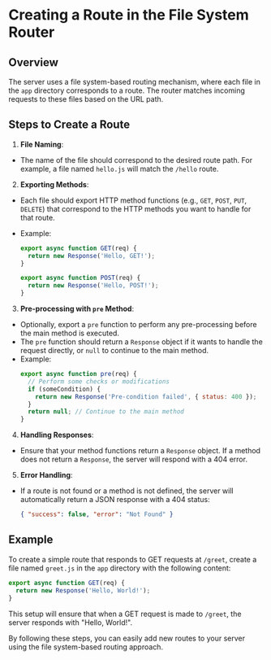 # Creating a Route in the File System Router

## Overview

The server uses a file system-based routing mechanism, where each file in the `app` directory corresponds to a route.
The router matches incoming requests to these files based on the URL path.

## Steps to Create a Route

1. **File Naming**:

- The name of the file should correspond to the desired route path. For example, a file named `hello.js` will match the
  `/hello` route.

2. **Exporting Methods**:

- Each file should export HTTP method functions (e.g., `GET`, `POST`, `PUT`, `DELETE`) that correspond to the HTTP
  methods you want to handle for that route.
- Example:

  ```javascript
  export async function GET(req) {
    return new Response('Hello, GET!');
  }

  export async function POST(req) {
    return new Response('Hello, POST!');
  }
  ```

3. **Pre-processing with `pre` Method**:

- Optionally, export a `pre` function to perform any pre-processing before the main method is executed.
- The `pre` function should return a `Response` object if it wants to handle the request directly, or `null` to continue
  to the main method.
- Example:
  ```javascript
  export async function pre(req) {
    // Perform some checks or modifications
    if (someCondition) {
      return new Response('Pre-condition failed', { status: 400 });
    }
    return null; // Continue to the main method
  }
  ```

4. **Handling Responses**:

- Ensure that your method functions return a `Response` object. If a method does not return a `Response`, the server
  will respond with a 404 error.

5. **Error Handling**:

- If a route is not found or a method is not defined, the server will automatically return a JSON response with a 404
  status:
  ```json
  { "success": false, "error": "Not Found" }
  ```

## Example

To create a simple route that responds to GET requests at `/greet`, create a file named `greet.js` in the `app`
directory with the following content:

```javascript
export async function GET(req) {
  return new Response('Hello, World!');
}
```

This setup will ensure that when a GET request is made to `/greet`, the server responds with "Hello, World!".

By following these steps, you can easily add new routes to your server using the file system-based routing approach.
